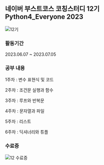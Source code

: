 ## 네이버 부스트코스 코칭스터디 12기 Python4_Everyone 2023
![12기](https://github.com/MinwooPyeon/Coaching_study_12_Python4_Everyone_2023/assets/153968515/ed617451-3b86-4cf7-b63f-dd619e6a8663)

### 활동기간
2023.06.07 ~ 2023.07.05

### 공부 내용
1주차 : 변수 표현식 및 코드

2주차 : 조건문 실행과 함수

3주차 : 루프와 반복문

4주차 : 문자열과 파일

5주차 : 리스트

6주차 : 딕셔너리와 튜플

### 수료증
![12 수료증](https://github.com/MinwooPyeon/Coaching_study_12_Python4_Everyone_2023/assets/153968515/0e58dd09-5832-4434-9ab2-ec9d40255c9c)

